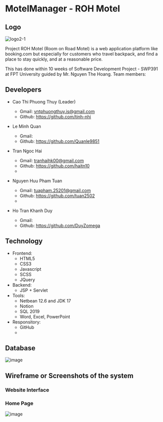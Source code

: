 # MotelManager - ROH Motel

## Logo
![logo2-1](https://user-images.githubusercontent.com/74039932/175355584-53f6a2a6-ce38-4e4b-8712-5bf8b9f5f192.png)

Project ROH Motel (Room on Road Motel) is a web application platform like booking.com but especially for customers who travel backpack, and find a place to stay quickly, and at a reasonable price.

This has done within 10 weeks of Software Development Project - SWP391 at FPT University guided by Mr. Nguyen The Hoang. Team members:
## Developers
- Cao Thi Phuong Thuy (Leader) 
    - Gmail: vntphuongthuy.is@gmail.com
    - Github: https://github.com/tinh-nhi

- Le Minh Quan
    - Gmail: 
    - Github: https://github.com/Quanle9851
        
- Tran Ngoc Hai
    - Gmail: tranhaihk00@gmail.com
    - Github: https://github.com/haitn10
    - 
- Nguyen Huu Pham Tuan
    - Gmail: tuapham.25201@gmail.com
    - Github: https://github.com/tuan2502
    - 
- Ho Tran Khanh Duy
    - Gmail: 
    - Github: https://github.com/DuyZomega



## Technology
- Frontend:
    - HTML5
    - CSS3
    - Javascript
    - SCSS
    - JQuery
- Backend:
   - JSP + Servlet
- Tools:
   - Netbean 12.6 and JDK 17
   - Notion
   - SQL 2019
   - Word, Excel, PowerPoint
- Responsitory:
   - GitHub
   - 
## Database
![image](https://user-images.githubusercontent.com/74039932/179421903-247817a3-6e64-4be0-8043-8672a09f734f.png)

## Wireframe or Screenshots of the system
### Website Interface
### Home Page
![image](https://user-images.githubusercontent.com/74039932/175355220-84ae597b-77fd-4b50-bf35-197b547f1976.png)

